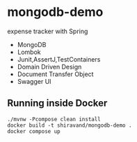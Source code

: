 # mongodb-demo
expense tracker with Spring
+ MongoDB
+ Lombok
+ Junit,AssertJ,TestContainers
+ Domain Driven Design
+ Document Transfer Object
+ Swagger UI


## Running inside Docker
```shell
./mvnw -Pcompose clean install
docker build -t shiravand/mongodb-demo .
docker compose up
```
